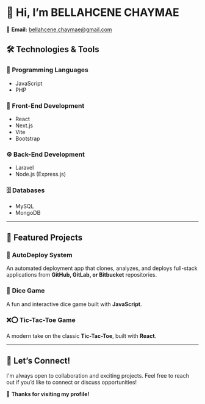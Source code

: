 # 👋 Hi, I’m **BELLAHCENE CHAYMAE**  

📩 **Email:** bellahcene.chaymae@gmail.com  

## 🛠️ Technologies & Tools  

### 🔹 Programming Languages  
- JavaScript  
- PHP  

### 🎨 Front-End Development  
- React  
- Next.js  
- Vite  
- Bootstrap  

### ⚙️ Back-End Development  
- Laravel  
- Node.js (Express.js)  

### 🗄️ Databases  
- MySQL  
- MongoDB  

---  

## 🌟 Featured Projects  

### 🚀 **AutoDeploy System**  
An automated deployment app that clones, analyzes, and deploys full-stack applications from **GitHub, GitLab, or Bitbucket** repositories.  

### 🎲 **Dice Game**  
A fun and interactive dice game built with **JavaScript**.  

### ❌⭕ **Tic-Tac-Toe Game**  
A modern take on the classic **Tic-Tac-Toe**, built with **React**.  

---  

## 🤝 Let’s Connect!  
I'm always open to collaboration and exciting projects. Feel free to reach out if you’d like to connect or discuss opportunities!  

🚀 **Thanks for visiting my profile!**  
